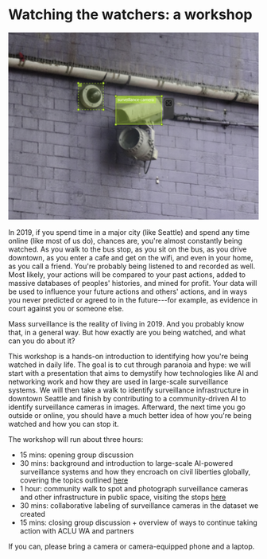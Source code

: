 # Watching the watchers: a workshop

![](media/bbox3.png)

In 2019, if you spend time in a major city (like Seattle) and spend any time online (like most of us do), chances are, you're almost constantly being watched. As you walk to the bus stop, as you sit on the bus, as you drive downtown, as you enter a cafe and get on the wifi, and even in your home, as you call a friend. You're probably being listened to and recorded as well. Most likely, your actions will be compared to your past actions, added to massive databases of peoples' histories, and mined for profit. Your data will be used to influence your future actions and others' actions, and in ways you never predicted or agreed to in the future---for example, as evidence in court against you or someone else.

Mass surveillance is the reality of living in 2019. And you probably know that, in a general way. But how exactly are you being watched, and what can you do about it?

This workshop is a hands-on introduction to identifying how you're being watched in daily life. The goal is to cut through paranoia and hype: we will start with a presentation that aims to demystify how technologies like AI and networking work and how they are used in large-scale surveillance systems. We will then take a walk to identify surveillance infrastructure in downtown Seattle and finish by contributing to a community-driven AI to identify surveillance cameras in images. Afterward, the next time you go outside or online, you should have a much better idea of how you're being watched and how you can stop it.

The workshop will run about three hours:

* 15 mins: opening group discussion
* 30 mins: background and introduction to large-scale AI-powered surveillance systems and how they encroach on civil liberties globally, covering the topics outlined [here](ai-intro.html)
* 1 hour: community walk to spot and photograph surveillance cameras and other infrastructure in public space, visiting the stops [here](tour.md)
* 30 mins: collaborative labeling of surveillance cameras in the dataset we created
* 15 mins: closing group discussion + overview of ways to continue taking action with ACLU WA and partners

If you can, please bring a camera or camera-equipped phone and a laptop.

